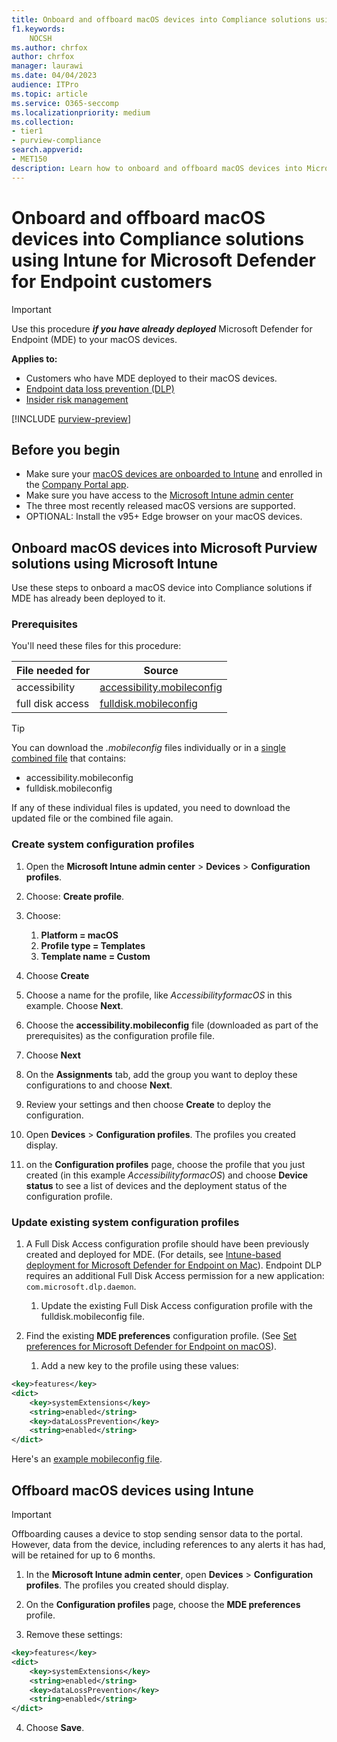 ```yaml
---
title: Onboard and offboard macOS devices into Compliance solutions using Microsoft Intune for Microsoft Defender for Endpoint customers
f1.keywords:
    NOCSH
ms.author: chrfox
author: chrfox
manager: laurawi
ms.date: 04/04/2023
audience: ITPro
ms.topic: article
ms.service: O365-seccomp
ms.localizationpriority: medium
ms.collection: 
- tier1
- purview-compliance 
search.appverid:
- MET150 
description: Learn how to onboard and offboard macOS devices into Microsoft Purview solutions using Microsoft Intune for MDE customers
---
```


# Onboard and offboard macOS devices into Compliance solutions using Intune for Microsoft Defender for Endpoint customers

> [!IMPORTANT]
> Use this procedure ***if you have already deployed***  Microsoft Defender for Endpoint (MDE) to your macOS devices.

**Applies to:**

- Customers who have MDE deployed to their macOS devices.
- [Endpoint data loss prevention (DLP)](./endpoint-dlp-learn-about.md)
- [Insider risk management](insider-risk-management.md)


[!INCLUDE [purview-preview](../includes/purview-preview.md)]

## Before you begin

- Make sure your [macOS devices are onboarded to Intune](/mem/intune/fundamentals/deployment-guide-platform-macos) and enrolled in the [Company Portal app](/mem/intune/user-help/enroll-your-device-in-intune-macos-cp). 
- Make sure you have access to the [Microsoft Intune admin center](https://endpoint.microsoft.com/#home)
- The three most recently released macOS versions are supported.
- OPTIONAL: Install the v95+ Edge browser on your macOS devices.

## Onboard macOS devices into Microsoft Purview solutions using Microsoft Intune

Use these steps to onboard a macOS device into Compliance solutions if MDE has already been deployed to it.

### Prerequisites

 You'll need these files for this procedure:

|File needed for |Source |
|---------|---------|
|accessibility |[accessibility.mobileconfig](https://github.com/microsoft/mdatp-xplat/blob/master/macos/mobileconfig/profiles/accessibility.mobileconfig)|
full disk access     |[fulldisk.mobileconfig](https://github.com/microsoft/mdatp-xplat/blob/master/macos/mobileconfig/profiles/fulldisk.mobileconfig)|

> [!TIP]
> You can download the *.mobileconfig* files individually or in a [single combined file](https://github.com/microsoft/mdatp-xplat/blob/master/macos/mobileconfig/combined/mdatp-nokext.mobileconfig) that contains:
>
> - accessibility.mobileconfig
> - fulldisk.mobileconfig
>
>If any of these individual files is updated, you need to download the updated file or the combined file again.

### Create system configuration profiles

1. Open the **Microsoft Intune admin center** > **Devices** > **Configuration profiles**.

1. Choose: **Create profile**.

1. Choose:
    1. **Platform = macOS**
    1. **Profile type = Templates**
    1. **Template name = Custom**

1. Choose **Create**

1. Choose a name for the profile, like *AccessibilityformacOS* in this example. Choose **Next**.

1. Choose the **accessibility.mobileconfig** file (downloaded as part of the prerequisites) as the configuration profile file.

1. Choose **Next**

1. On the **Assignments** tab, add the group you want to deploy these configurations to and choose **Next**.

1. Review your settings and then choose **Create** to deploy the configuration.

1. Open **Devices** > **Configuration profiles**. The profiles you created display.

1. on the **Configuration profiles** page, choose the profile that you just created (in this example *AccessibilityformacOS*) and choose **Device status** to see a list of devices and the deployment status of the configuration profile.

### Update existing system configuration profiles

1. A Full Disk Access configuration profile should have been previously created and deployed for MDE.  (For details, see [Intune-based deployment for Microsoft Defender for Endpoint on Mac](/microsoft-365/security/defender-endpoint/mac-install-with-intune#full-disk-access)). Endpoint DLP requires an additional Full Disk Access permission for a new application: `com.microsoft.dlp.daemon`. 
    1. Update the existing Full Disk Access configuration profile with the fulldisk.mobileconfig file.

1. Find the existing **MDE preferences** configuration profile. (See [Set preferences for Microsoft Defender for Endpoint on macOS](/microsoft-365/security/defender-endpoint/mac-preferences#intune-full-profile)).
    1. Add a new key to the profile using these values:

```xml
<key>features</key> 
<dict> 
    <key>systemExtensions</key> 
    <string>enabled</string> 
    <key>dataLossPrevention</key> 
    <string>enabled</string> 
</dict> 
```

Here's an [example mobileconfig file](https://github.com/microsoft/mdatp-xplat/blob/master/macos/settings/data_loss_prevention/com.microsoft.wdav.mobileconfig).

## Offboard macOS devices using Intune

> [!IMPORTANT]
> Offboarding causes a device to stop sending sensor data to the portal. However, data from the device, including references to any alerts it has had, will be retained for up to 6 months.

1. In the **Microsoft Intune admin center**, open **Devices** > **Configuration profiles**. The profiles you created should display.

2. On the **Configuration profiles** page, choose the **MDE preferences** profile.

3. Remove these settings:
   
```xml
<key>features</key>
<dict>
    <key>systemExtensions</key>
    <string>enabled</string>
    <key>dataLossPrevention</key>
    <string>enabled</string>
</dict>
```
4. Choose **Save**.
